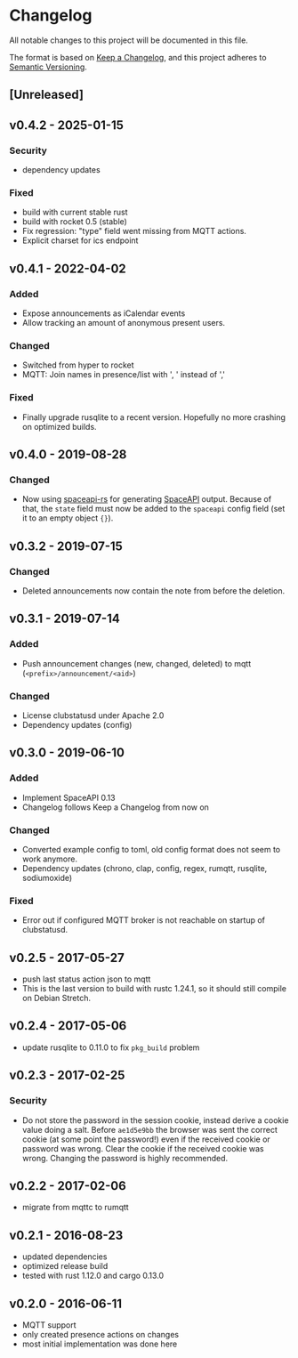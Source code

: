 # Changelog
All notable changes to this project will be documented in this file.

The format is based on [Keep a Changelog](https://keepachangelog.com/en/1.0.0/),
and this project adheres to [Semantic Versioning](https://semver.org/spec/v2.0.0.html).

## [Unreleased]

## v0.4.2 - 2025-01-15
### Security
- dependency updates

### Fixed
- build with current stable rust
- build with rocket 0.5 (stable)
- Fix regression: "type" field went missing from MQTT actions.
- Explicit charset for ics endpoint

## v0.4.1 - 2022-04-02
### Added
- Expose announcements as iCalendar events
- Allow tracking an amount of anonymous present users.

### Changed
- Switched from hyper to rocket
- MQTT: Join names in presence/list with ', ' instead of ','

### Fixed
- Finally upgrade rusqlite to a recent version. Hopefully no more crashing on
  optimized builds.

## v0.4.0 - 2019-08-28
### Changed
- Now using [spaceapi-rs](https://github.com/spaceapi-community/spaceapi-rs)
  for generating [SpaceAPI](https://spaceapi.io/) output. Because of that, the
  `state` field must now be added to the `spaceapi` config field (set it to an
  empty object `{}`).

## v0.3.2 - 2019-07-15
### Changed
- Deleted announcements now contain the note from before the deletion.

## v0.3.1 - 2019-07-14
### Added
- Push announcement changes (new, changed, deleted) to mqtt (`<prefix>/announcement/<aid>`)

### Changed
- License clubstatusd under Apache 2.0
- Dependency updates (config)

## v0.3.0 - 2019-06-10
### Added
- Implement SpaceAPI 0.13
- Changelog follows Keep a Changelog from now on

### Changed
- Converted example config to toml, old config format does not seem to work
  anymore.
- Dependency updates (chrono, clap, config, regex, rumqtt, rusqlite, sodiumoxide)

### Fixed
- Error out if configured MQTT broker is not reachable on startup of
  clubstatusd.

## v0.2.5 - 2017-05-27
- push last status action json to mqtt
- This is the last version to build with rustc 1.24.1, so it should still
  compile on Debian Stretch.

## v0.2.4 - 2017-05-06
- update rusqlite to 0.11.0 to fix `pkg_build` problem

## v0.2.3 - 2017-02-25
### Security
- Do not store the password in the session cookie, instead derive a cookie
  value doing a salt. Before `ae1d5e9bb` the browser was sent the correct
  cookie (at some point the password!) even if the received cookie or password
  was wrong.  Clear the cookie if the received cookie was wrong. Changing the
  password is highly recommended.

## v0.2.2 - 2017-02-06
- migrate from mqttc to rumqtt

## v0.2.1 - 2016-08-23
- updated dependencies
- optimized release build
- tested with rust 1.12.0 and cargo 0.13.0

## v0.2.0 - 2016-06-11
- MQTT support
- only created presence actions on changes
- most initial implementation was done here
